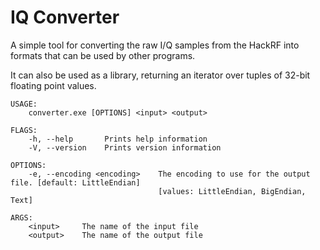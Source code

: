 IQ Converter
====

A simple tool for converting the raw I/Q samples from the HackRF into formats that can be used by
other programs.

It can also be used as a library, returning an iterator over tuples of 32-bit floating point values.

```
USAGE:
    converter.exe [OPTIONS] <input> <output>

FLAGS:
    -h, --help       Prints help information
    -V, --version    Prints version information

OPTIONS:
    -e, --encoding <encoding>    The encoding to use for the output file. [default: LittleEndian]
                                 [values: LittleEndian, BigEndian, Text]

ARGS:
    <input>     The name of the input file
    <output>    The name of the output file
```
